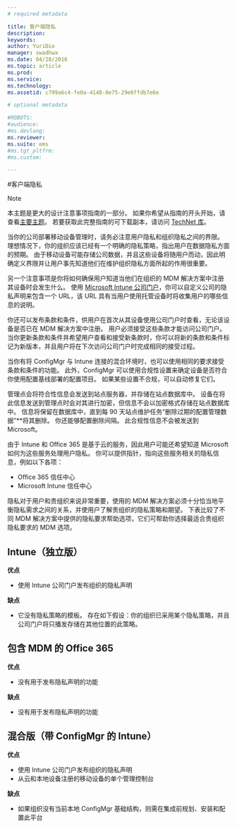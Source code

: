 ```yaml
---
# required metadata

title: 客户端隐私
description:
keywords:
author: YuriDio
manager: swadhwa
ms.date: 04/28/2016
ms.topic: article
ms.prod:
ms.service:
ms.technology:
ms.assetid: c799a6c4-fe0a-4148-8e75-29e6ffdb7e6e

# optional metadata

#ROBOTS:
#audience:
#ms.devlang:
ms.reviewer: 
ms.suite: ems
#ms.tgt_pltfrm:
#ms.custom:

---
```


#客户端隐私

>[!NOTE]
>本主题是更大的设计注意事项指南的一部分。 如果你希望从指南的开头开始，请查看[主要主题](mdm-design-considerations-guide.md)。 若要获取此完整指南的可下载副本，请访问 [TechNet 库](https://gallery.technet.microsoft.com/Mobile-Device-Management-7d401582)。

当你的公司部署移动设备管理时，请务必注意用户隐私和组织隐私之间的界限。 理想情况下，你的组织应该已经有一个明确的隐私策略，指出用户在数据隐私方面的预期。 由于移动设备可能存储公司数据，并且这些设备将随用户而动，因此明确定义界限并让用户事先知道他们在维护组织隐私方面所起的作用很重要。
  
另一个注意事项是你将如何确保用户知道当他们在组织的 MDM 解决方案中注册其设备时会发生什么。 使用 [Microsoft Intune 公司门户](https://technet.microsoft.com/library/dn646957.aspx)，你可以自定义公司的隐私声明来包含一个 URL，该 URL 具有当用户使用托管设备时将收集用户的哪些信息的说明。
 
你还可以发布条款和条件，供用户在首次从其设备使用公司门户时查看，无论该设备是否已在 MDM 解决方案中注册。 用户必须接受这些条款才能访问公司门户。 当你更新条款和条件并希望用户查看和接受新条款时，你可以将新的条款和条件标记为新版本，并且用户将在下次访问公司门户时完成相同的接受过程。 

当你有将 ConfigMgr 与 Intune 连接的混合环境时，也可以使用相同的要求接受条款和条件的功能。 此外，ConfigMgr 可以使用合规性设置来确定设备是否符合你使用配置基线部署的配置项目。 如果某些设置不合规，可以自动修复它们。 

管理点会将符合性信息会发送到站点服务器，并存储在站点数据库中。 设备在将此信息发送到管理点时会对其进行加密，但信息不会以加密格式存储在站点数据库中。 信息将保留在数据库中，直到每 90 天站点维护任务“删除过期的配置管理数据”**将其删除。  你还能够配置删除间隔。 此合规性信息不会被发送到 Microsoft。

由于 Intune 和 Office 365 是基于云的服务，因此用户可能还希望知道 Microsoft 如何为这些服务处理用户隐私。 你可以提供指针，指向这些服务相关的隐私信息，例如以下各项：

- Office 365 信任中心
- Microsoft Intune 信任中心

隐私对于用户和贵组织来说非常重要，使用的 MDM 解决方案必须十分恰当地平衡隐私需求之间的关系，并使用户了解贵组织的隐私策略和期望。 下表比较了不同 MDM 解决方案中提供的隐私要求帮助选项，它们可帮助你选择最适合贵组织隐私要求的 MDM 选项。

## Intune（独立版）

**优点**

- 使用 Intune 公司门户发布组织的隐私声明

**缺点**

- 它没有隐私策略的模板。 存在如下假设：你的组织已采用某个隐私策略，并且公司门户将只播发存储在其他位置的此策略。

## 包含 MDM 的 Office 365

**优点**

- 没有用于发布隐私声明的功能

**缺点**

- 没有用于发布隐私声明的功能

## 混合版（带 ConfigMgr 的 Intune）

**优点**

- 使用 Intune 公司门户发布组织的隐私声明
- 从云和本地设备注册的移动设备的单个管理控制台

**缺点**

- 如果组织没有当前本地 ConfigMgr 基础结构，则需在集成前规划、安装和配置此平台



<!--HONumber=Apr16_HO2-->



